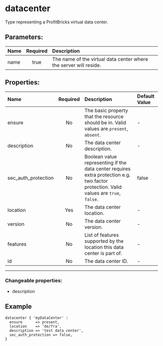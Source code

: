 # datacenter

Type representing a ProfitBricks virtual data center.

## Parameters:

| Name | Required | Description |
| :--- | :-: | :--- |
| name | true | The name of the virtual data center where the server will reside.   |

## Properties:

| Name | Required | Description | Default Value |
| :--- | :-: | :--- | :--- |
| ensure | No | The basic property that the resource should be in.  Valid values are `present`, `absent`.  | - |
| description | No | The data center description.   | - |
| sec_auth_protection | No | Boolean value representing if the data center requires extra protection e.g. two factor protection.  Valid values are `true`, `false`.  | false |
| location | Yes | The data center location.   | - |
| version | No | The data center version.   | - |
| features | No | List of features supported by the location this data center is part of.   | - |
| id | No | The data center ID.   | - |
***


### Changeable properties:

* description


## Example

```text
datacenter { 'myDataCenter' :
  ensure      => present,
  location    => 'de/fra',
  description => 'test data center',
  sec_auth_protection => false,
}

```

